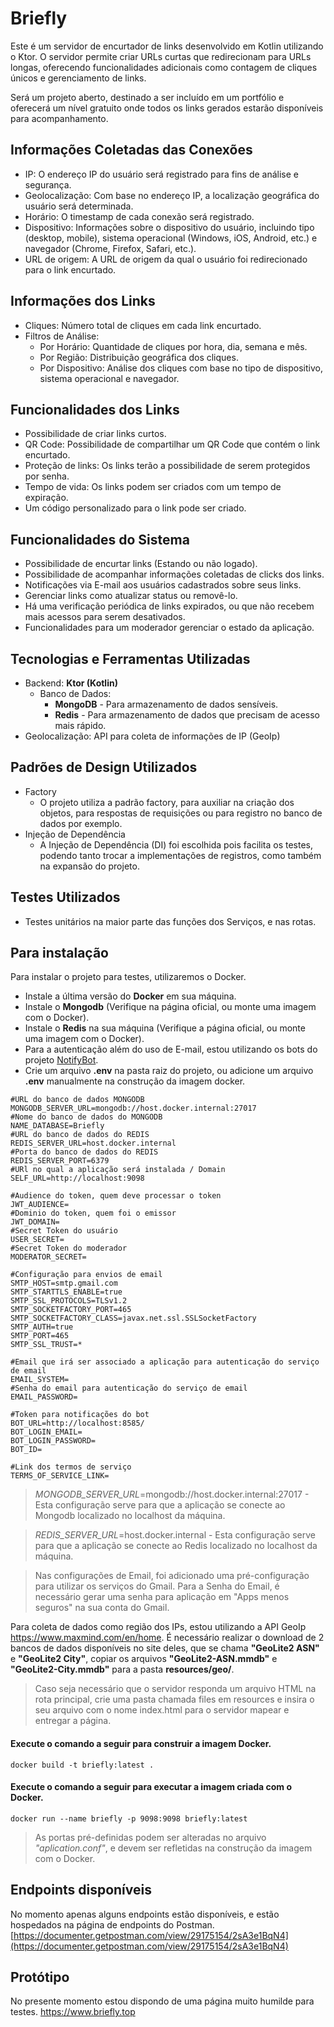 # Briefly
Este é um servidor de encurtador de links desenvolvido em Kotlin utilizando o Ktor. O servidor permite criar URLs curtas que redirecionam para URLs longas, 
oferecendo funcionalidades adicionais como contagem de cliques únicos e gerenciamento de links.

Será um projeto aberto, destinado a ser incluído em um portfólio e oferecerá um nível gratuito onde todos os links gerados estarão disponíveis para acompanhamento.

## Informações Coletadas das Conexões

- IP: O endereço IP do usuário será registrado para fins de análise e segurança.
- Geolocalização: Com base no endereço IP, a localização geográfica do usuário será determinada.
- Horário: O timestamp de cada conexão será registrado.
- Dispositivo: Informações sobre o dispositivo do usuário, incluindo tipo (desktop, mobile), sistema operacional (Windows, iOS, Android, etc.) e navegador (Chrome, Firefox, Safari, etc.).
- URL de origem: A URL de origem da qual o usuário foi redirecionado para o link encurtado.

## Informações dos Links

- Cliques: Número total de cliques em cada link encurtado.
- Filtros de Análise:
  - Por Horário: Quantidade de cliques por hora, dia, semana e mês.
  - Por Região: Distribuição geográfica dos cliques.
  - Por Dispositivo: Análise dos cliques com base no tipo de dispositivo, sistema operacional e navegador.

## Funcionalidades dos Links

- Possibilidade de criar links curtos.
- QR Code: Possibilidade de compartilhar um QR Code que contém o link encurtado.
- Proteção de links: Os links terão a possibilidade de serem protegidos por senha.
- Tempo de vida: Os links podem ser criados com um tempo de expiração.
- Um código personalizado para o link pode ser criado.

## Funcionalidades do Sistema

- Possibilidade de encurtar links (Estando ou não logado).
- Possibilidade de acompanhar informações coletadas de clicks dos links.
- Notificações via E-mail aos usuários cadastrados sobre seus links.
- Gerenciar links como atualizar status ou removê-lo.
- Há uma verificação periódica de links expirados, ou que não recebem mais acessos para serem desativados.
- Funcionalidades para um moderador gerenciar o estado da aplicação.

## Tecnologias e Ferramentas Utilizadas

- Backend: **Ktor (Kotlin)**
  - Banco de Dados: 
      - **MongoDB** - Para armazenamento de dados sensíveis.
      - **Redis** - Para armazenamento de dados que precisam de acesso mais rápido.
- Geolocalização: API para coleta de informações de IP (GeoIp)

## Padrões de Design Utilizados

- Factory
     - O projeto utiliza a padrão factory, para auxiliar na criação dos objetos, para respostas de requisições ou para registro no banco de dados por exemplo.
- Injeção de Dependência
     - A Injeção de Dependência (DI) foi escolhida pois facilita os testes, podendo tanto trocar a implementações de registros, como também na expansão do projeto.

## Testes Utilizados

- Testes unitários na maior parte das funções dos Serviços, e nas rotas.

## Para instalação
Para instalar o projeto para testes, utilizaremos o Docker.

- Instale a última versão do **Docker** em sua máquina.
- Instale o **Mongodb** (Verifique na página oficial, ou monte uma imagem com o Docker).
- Instale o **Redis** na sua máquina (Verifique a página oficial, ou monte uma imagem com o Docker).
- Para a autenticação além do uso de E-mail, estou utilizando os bots do projeto [NotifyBot](https://github.com/sanisamoj/NotifyBot).
- Crie um arquivo **.env** na pasta raiz do projeto, ou adicione um arquivo **.env** manualmente na construção da imagem docker.

```.env
#URL do banco de dados MONGODB
MONGODB_SERVER_URL=mongodb://host.docker.internal:27017
#Nome do banco de dados do MONGODB
NAME_DATABASE=Briefly
#URL do banco de dados do REDIS
REDIS_SERVER_URL=host.docker.internal
#Porta do banco de dados do REDIS
REDIS_SERVER_PORT=6379
#URl no qual a aplicação será instalada / Domain
SELF_URL=http://localhost:9098

#Audience do token, quem deve processar o token
JWT_AUDIENCE=
#Dominio do token, quem foi o emissor
JWT_DOMAIN=
#Secret Token do usuário
USER_SECRET=
#Secret Token do moderador
MODERATOR_SECRET=

#Configuração para envios de email
SMTP_HOST=smtp.gmail.com
SMTP_STARTTLS_ENABLE=true
SMTP_SSL_PROTOCOLS=TLSv1.2
SMTP_SOCKETFACTORY_PORT=465
SMTP_SOCKETFACTORY_CLASS=javax.net.ssl.SSLSocketFactory
SMTP_AUTH=true
SMTP_PORT=465
SMTP_SSL_TRUST=*

#Email que irá ser associado a aplicação para autenticação do serviço de email
EMAIL_SYSTEM=
#Senha do email para autenticação do serviço de email
EMAIL_PASSWORD=

#Token para notificações do bot
BOT_URL=http://localhost:8585/
BOT_LOGIN_EMAIL=
BOT_LOGIN_PASSWORD=
BOT_ID=

#Link dos termos de serviço
TERMS_OF_SERVICE_LINK=
```
> *MONGODB_SERVER_URL*=mongodb://host.docker.internal:27017 - Esta configuração serve para que a aplicação se conecte ao Mongodb localizado no localhost da máquina.

> *REDIS_SERVER_URL*=host.docker.internal - Esta configuração serve para que a aplicação se conecte ao Redis localizado no localhost da máquina.

> Nas configurações de Email, foi adicionado uma pré-configuração para utilizar os serviços do Gmail. Para a Senha do Email, é necessário gerar uma senha para aplicação em "Apps menos seguros" na sua conta do Gmail.

Para coleta de dados como região dos IPs, estou utilizando a API GeoIp https://www.maxmind.com/en/home.
É necessário realizar o download de 2 bancos de dados disponíveis no site deles, que se chama **"GeoLite2 ASN"** e **"GeoLite2 City"**, copiar os arquivos **"GeoLite2-ASN.mmdb"** e **"GeoLite2-City.mmdb"** para a pasta **resources/geo/**.

> Caso seja necessário que o servidor responda um arquivo HTML na rota principal, crie uma pasta chamada files em resources e insira o seu arquivo com o nome index.html para o servidor mapear e entregar a página.

#### Execute o comando a seguir para construir a imagem Docker.

    docker build -t briefly:latest .

#### Execute o comando a seguir para executar a imagem criada com o Docker.

    docker run --name briefly -p 9098:9098 briefly:latest

> As portas pré-definidas podem ser alteradas no arquivo *"aplication.conf"*, e devem ser refletidas na construção da imagem com o Docker.


## Endpoints disponíveis
No momento apenas alguns endpoints estão disponíveis, e estão hospedados na página de endpoints do Postman.
[https://documenter.getpostman.com/view/29175154/2sA3e1BqN4](https://documenter.getpostman.com/view/29175154/2sA3e1BqN4)

## Protótipo
No presente momento estou dispondo de uma página muito humilde para testes.
https://www.briefly.top
